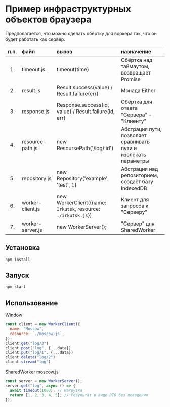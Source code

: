 # Пример инфраструктурных объектов браузера

Предполагается, что можно сделать обёртку для воркера так, что он будет работать как сервер.

| п.п. | файл             | вызов                                                         | назначение                                                      |
| :--: | :--------------- | :------------------------------------------------------------ | :-------------------------------------------------------------- |
|  1.  | timeout.js       | timeout(time)                                                 | Обёртка над таймаутом, возвращает Promise                       |
|  2.  | result.js        | Result.success(value) / Result.failure(err)                   | Монада Either                                                   |
|  3.  | response.js      | Response.success(id, value) / Result.failure(id, err)         | Обёртка для ответа "Сервера" - "Клиенту"                        |
|  4.  | resource-path.js | new ResoursePath('/log/:id')                                  | Абстрация пути, позволяет сравнивать пути и извлекать параметры |
|  5.  | repository.js    | new Repository('example', 'test', 1)                          | Абстрация над репозиторием, создаёт базу IndexedDB              |
|  6.  | worker-client.js | new WorkerClient({name: `Irkutsk`, resource: `./irkutsk.js`}) | Клиент для запросов к "Серверу"                                 |
|  7.  | worker-server.js | new WorkerServer();                                           | "Сервер" для SharedWorker                                       |

## Установка

```bash
npm install
```

## Запуск

```bash
npm start
```

## Использование

Window
```js
const client = new WorkerClient({
  name: "Moscow",
  resource: `./moscow.js`,
});
client.get("log/3")
client.post("log", {...data})
client.put("log/1", {...data})
client.delete("log/2")
client.stream("log")
```

SharedWorker moscow.js
```js
const server = new WorkerServer();
server.get("log", async () => {
  await timeout(1000); // Нагрузка
  return [1, 2, 3, 4, 5]; // Результат в виде DTO без поведения
});
```